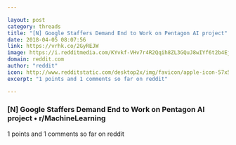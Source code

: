 ```yaml
---

layout: post
category: threads
title: "[N] Google Staffers Demand End to Work on Pentagon AI project"
date: 2018-04-05 08:07:56
link: https://vrhk.co/2GyREJW
image: https://i.redditmedia.com/KYvkf-VHv7r4R2Qqih8ZL3GQuJ8wIYf6t2b4EjaxXh8.jpg?w=320&s=65e1b2e41692e005ec09408c7b497581
domain: reddit.com
author: "reddit"
icon: http://www.redditstatic.com/desktop2x/img/favicon/apple-icon-57x57.png
excerpt: "1 points and 1 comments so far on reddit"

---
```


### [N] Google Staffers Demand End to Work on Pentagon AI project • r/MachineLearning

1 points and 1 comments so far on reddit